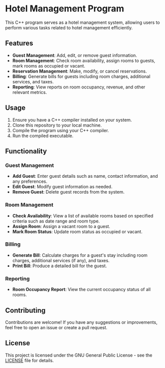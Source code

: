 # Hotel Management Program

This C++ program serves as a hotel management system, allowing users to perform various tasks related to hotel management efficiently.

## Features

- **Guest Management**: Add, edit, or remove guest information.
- **Room Management**: Check room availability, assign rooms to guests, mark rooms as occupied or vacant.
- **Reservation Management**: Make, modify, or cancel reservations.
- **Billing**: Generate bills for guests including room charges, additional services, and taxes.
- **Reporting**: View reports on room occupancy, revenue, and other relevant metrics.

## Usage

1. Ensure you have a C++ compiler installed on your system.
2. Clone this repository to your local machine.
3. Compile the program using your C++ compiler.
4. Run the compiled executable.

## Functionality

### Guest Management

- **Add Guest**: Enter guest details such as name, contact information, and any preferences.
- **Edit Guest**: Modify guest information as needed.
- **Remove Guest**: Delete guest records from the system.

### Room Management

- **Check Availability**: View a list of available rooms based on specified criteria such as date range and room type.
- **Assign Room**: Assign a vacant room to a guest.
- **Mark Room Status**: Update room status as occupied or vacant.

### Billing

- **Generate Bill**: Calculate charges for a guest's stay including room charges, additional services (if any), and taxes.
- **Print Bill**: Produce a detailed bill for the guest.

### Reporting

- **Room Occupancy Report**: View the current occupancy status of all rooms.

## Contributing

Contributions are welcome! If you have any suggestions or improvements, feel free to open an issue or create a pull request.

## License

This project is licensed under the GNU General Public License - see the [LICENSE](LICENSE) file for details.
